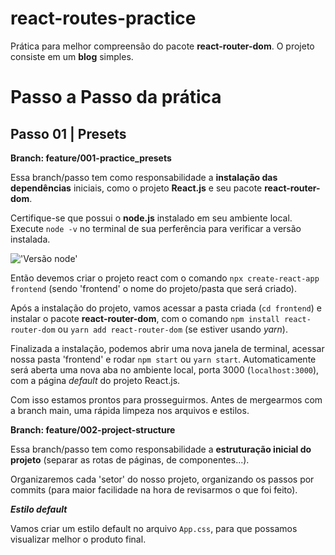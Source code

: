 # react-routes-practice
Prática para melhor compreensão do pacote **react-router-dom**. O projeto consiste em um **blog** simples.

# Passo a Passo da prática

## Passo 01 | Presets

**Branch: feature/001-practice_presets**

Essa branch/passo tem como responsabilidade a **instalação das dependências** iniciais, como o projeto **React.js** e seu pacote **react-router-dom**.

Certifique-se que possui o **node.js** instalado em seu ambiente local. Execute `node -v` no terminal de sua perferência para verificar a versão instalada.

!['Versão node']('https://github.com/Marcelo-Diament/react-routes-practice/blob/main/passo-a-passo-01-01-versao-node.png')

Então devemos criar o projeto react com o comando `npx create-react-app frontend` (sendo 'frontend' o nome do projeto/pasta que será criado).

Após a instalação do projeto, vamos acessar a pasta criada (`cd frontend`) e instalar o pacote **react-router-dom**, com o comando `npm install react-router-dom` ou `yarn add react-router-dom` (se estiver usando _yarn_).

Finalizada a instalação, podemos abrir uma nova janela de terminal, acessar nossa pasta 'frontend' e rodar `npm start` ou `yarn start`. Automaticamente será aberta uma nova aba no ambiente local, porta 3000 (`localhost:3000`), com a página _default_ do projeto React.js.

Com isso estamos prontos para prosseguirmos. Antes de mergearmos com a branch main, uma rápida limpeza nos arquivos e estilos.

**Branch: feature/002-project-structure**

Essa branch/passo tem como responsabilidade a **estruturação inicial do projeto** (separar as rotas de páginas, de componentes...).

Organizaremos cada 'setor' do nosso projeto, organizando os passos por commits (para maior facilidade na hora de revisarmos o que foi feito).

_**Estilo default**_

Vamos criar um estilo default no arquivo `App.css`, para que possamos visualizar melhor o produto final.